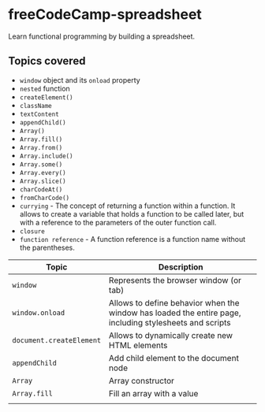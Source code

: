 # freeCodeCamp-spreadsheet

Learn functional programming by building a spreadsheet.

## Topics covered

-   `window` object and its `onload` property
-   `nested` function
-   `createElement()`
-   `className`
-   `textContent`
-   `appendChild()`
-   `Array()`
-   `Array.fill()`
-   `Array.from()`
-   `Array.include()`
-   `Array.some()`
-   `Array.every()`
-   `Array.slice()`
-   `charCodeAt()`
-   `fromCharCode()`
-   `currying` - The concept of returning a function within a function. It allows to create a variable that holds a function to be called later, but with a reference to the parameters of the outer function call.
-   `closure`
-   `function reference` - A function reference is a function name without the parentheses.

| Topic                    | Description                                                                                             |
| ------------------------ | ------------------------------------------------------------------------------------------------------- |
| `window`                 | Represents the browser window (or tab)                                                                  |
| `window.onload`          | Allows to define behavior when the window has loaded the entire page, including stylesheets and scripts |
| `document.createElement` | Allows to dynamically create new HTML elements                                                          |
| `appendChild`            | Add child element to the document node                                                                  |
| `Array`                  | Array constructor                                                                                       |
| `Array.fill`             | Fill an array with a value                                                                              |
|                          |                                                                                                         |
